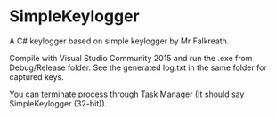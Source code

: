 # SimpleKeylogger
A C# keylogger based on simple keylogger by Mr Falkreath.

Compile with Visual Studio Community 2015 and run the .exe from Debug/Release folder. See the generated log.txt in the same folder for captured keys.

You can terminate process through Task Manager (It should say SimpleKeylogger (32-bit)).

